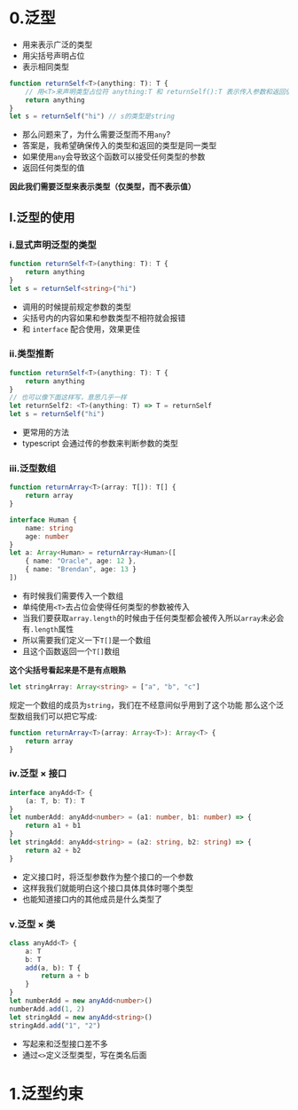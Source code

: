 # 0.泛型

-   用来表示广泛的类型
-   用尖括号声明占位
-   表示相同类型

```ts
function returnSelf<T>(anything: T): T {
	// 用<T>来声明类型占位符 anything:T 和 returnSelf():T 表示传入参数和返回值是同一个类型
	return anything
}
let s = returnSelf("hi") // s的类型是string
```

-   那么问题来了，为什么需要泛型而不用`any`?
-   答案是，我希望确保传入的类型和返回的类型是同一类型
-   如果使用`any`会导致这个函数可以接受任何类型的参数
-   返回任何类型的值

**因此我们需要泛型来表示类型（仅类型，而不表示值）**

## I.泛型的使用

### i.显式声明泛型的类型

```ts
function returnSelf<T>(anything: T): T {
	return anything
}
let s = returnSelf<string>("hi")
```

-   调用的时候提前规定参数的类型
-   尖括号内的内容如果和参数类型不相符就会报错
-   和 `interface` 配合使用，效果更佳

### ii.类型推断

```ts
function returnSelf<T>(anything: T): T {
	return anything
}
// 也可以像下面这样写，意思几乎一样
let returnSelf2: <T>(anything: T) => T = returnSelf
let s = returnSelf("hi")
```

-   更常用的方法
-   typescript 会通过传的参数来判断参数的类型

### iii.泛型数组

```ts
function returnArray<T>(array: T[]): T[] {
	return array
}

interface Human {
	name: string
	age: number
}
let a: Array<Human> = returnArray<Human>([
	{ name: "Oracle", age: 12 },
	{ name: "Brendan", age: 13 }
])
```

-   有时候我们需要传入一个数组
-   单纯使用`<T>`去占位会使得任何类型的参数被传入
-   当我们要获取`array.length`的时候由于任何类型都会被传入所以`array`未必会有`.length`属性
-   所以需要我们定义一下`T[]`是一个数组
-   且这个函数返回一个`T[]`数组

**这个尖括号看起来是不是有点眼熟**

```ts
let stringArray: Array<string> = ["a", "b", "c"]
```

规定一个数组的成员为`string`，我们在不经意间似乎用到了这个功能
那么这个泛型数组我们可以把它写成:

```ts
function returnArray<T>(array: Array<T>): Array<T> {
	return array
}
```

### iv.泛型 × 接口

```ts
interface anyAdd<T> {
	(a: T, b: T): T
}
let numberAdd: anyAdd<number> = (a1: number, b1: number) => {
	return a1 + b1
}
let stringAdd: anyAdd<string> = (a2: string, b2: string) => {
	return a2 + b2
}
```

-   定义接口时，将泛型参数作为整个接口的一个参数
-   这样我我们就能明白这个接口具体具体时哪个类型
-   也能知道接口内的其他成员是什么类型了

### v.泛型 × 类

```ts
class anyAdd<T> {
	a: T
	b: T
	add(a, b): T {
		return a + b
	}
}
let numberAdd = new anyAdd<number>()
numberAdd.add(1, 2)
let stringAdd = new anyAdd<string>()
stringAdd.add("1", "2")
```

-   写起来和泛型接口差不多
-   通过`<>`定义泛型类型，写在类名后面

# 1.泛型约束

